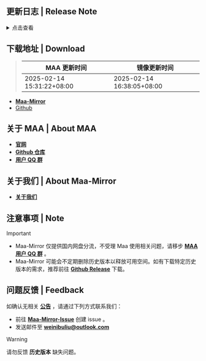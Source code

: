## 更新日志 | Release Note
<details>

<summary>点击查看</summary>

### 牛牛送你一朵情人节花花 | Highlight

久违的正式版更新来了，在这个版本我们引入了多项新功能，还有一些优化：

#### 新的 MirrorChyan

这个版本开始，MAA 接入了第三方服务 [Mirror酱](https://mirrorchyan.com/)（一个给开源社区做有偿内容分发的平台）。它为我们提供了**免费的检查更新接口**，但它的下载是有偿的，需要用户付费使用。

不过，即使不购买 Mirror 酱的下载服务，你的 MAA 照样可以**白嫖他们的服务**，**自动检查到新的资源和版本更新**，然后自己再去设置里选择从海外源（GitHub）下载~  

如果你购买并填写了 CDK，则资源更新将会像之前那样完全自动化，不用每次点点点，也不用和自己的网络环境斗智斗勇咯。同时 MAA 本体更新也会优先走 Mirror 酱，下载更快！

同时我们也与 Mirror 酱达成了合作，其在 MAA 上的收益会共享一部分用于后续 MAA 官网、作业站及其他服务器建设。双赢（确信

#### 新的公告窗口

我们对公告窗口进行了一次大改，现在公告窗口左侧将有一个目录，方便跳转，但依然需要阅读完**所有**公告内容后才可以点击确定按钮关闭窗口。

#### 新的分辨率推荐

MAA 在处理图像识别时，会将图片压缩至 1280 × 720，以减轻计算负担、加快处理速度。

我们在处理用户反馈时发现，很多用户设置的分辨率不为 **1280 × 720** 或 **1920 × 1080**，导致 MAA 出现无法正确识别的情况。

我们**只推荐**用户使用这两种分辨率，以获得最佳的体验。你只需要确保模拟器设置里的分辨率设置是上述推荐的即可，窗口本身可以随意缩放。

如果你使用的是美服游戏客户端，则只建议使用 1920 × 1080。

#### 旧的配置文件保护

MAA 使用配置文件保存用户的设置，这里面**可能**会包含一些敏感信息。

例如，如果你在【外部通知】中设置了使用 ServerChan、SMTP（即邮件）、Discord 等通知方式，那么这些通知方式所需要的密码、密钥将会保存在你的配置文件。这个版本开始接入的 Mirror 酱的 CDK 也是如此。

但大部分用户其实并不知道，所以有可能在分享配置文件时无意中泄露了这些信息。

从 v5.10.0 版本开始，我们使用了 Windows DPAPI 技术来加密这些敏感信息，这样即使你分享了配置文件，也不会泄露你的密码。

这项技术使用你的 Windows 账户的数据来加密敏感信息，所以这些信息只能在你的当前 Windows 账户下被解密，其他 Windows 账户或是其他电脑是无法解密的。至于你的 Windows 账户是本地账户还是 Microsoft 账户，并不影响这项技术的使用。

这也意味着从一台电脑迁移到另一台电脑时，在复制配置文件后，仍然需要重新设置【外部通知】【资源更新】里的各项密码、密钥、CDK 等。

~~至于为什么 v5.10.0 版本引入的机制要在这个版本重新提及，牛牛是不会承认当时忘记写在更新日志里的~~

#### 其他方面

* 现在内置的资源更新功能将不再需要重启 MAA，而且更新后会自动重载战斗数据；
* 本次版本更新随附资源为 2 月 12 日版本；
* 【基建换班】适配了基建新的未进驻选项，现在“不将已进驻的干员放入宿舍”功能可以正常使用了；
* 【自动战斗】遇到不支持的关卡时，会尝试检测资源版本更新，如果有更新则会提示用户先更新资源，如果用户购买了 Mirror 酱的下载服务，则会自动下载；
* 【自动肉鸽】在商店存钱达到上限后不再尝试存钱，**修复大量错误**；
* 修正了诸多问题，例如日志文件不能正确轮替、自动编队干员选择错误等。

#### macOS 方面

* macOS 版本现在也支持账号切换功能了；
* macOS 版本修正了【自动肉鸽】参数问题。

----

以下是详细内容：

### 新增 | New

* 繁中服「巴別塔」活動導航 (#11863) `@`momomochi987
* 添加资源更新提示 `@`ABA2396
* CDK 改为密码框 `@`ABA2396
* 适配新 ui 未进驻选项 `@`ABA2396
* en announcement wpf logic `@`Constrat
* Paradox Simulation update UI for YoStar (#11793) `@`Constrat
* Wpf代理设置格式提示 | add format hint for proxy setting (#11781) `@`Rbqwow
* 添加 MirrorChyan 资源更新方式 (#11669) `@`ABA2396 `@`MistEO
* update maa self by mirrorc (#11812) `@`MistEO `@`ABA2396
* Mac支持Mirror酱资源更新 (#11768) `@`hguandl
* Mac开始唤醒支持账号切换 (#11803) `@`hguandl
* 添加mirror酱备用线路 (#11777) `@`MistEO
* 自动战斗遇到不支持的关卡时尝试检测资源版本更新 `@`ABA2396
* 自动战斗不再允许使用带TR的导航关卡名禁用自动编队，改为自动检测 (#11868) `@`status102
* Mac支持肉鸽参数配置新参数 (#11866) `@`hguandl
* YostarJP Sarkaz roguelike preload (#11850) `@`Manicsteiner

### 改进 | Improved

* 优化肉鸽难度显示 `@`ABA2396
* 添加资源更新提示翻译 `@`ABA2396
* 将Sarkaz开局添加负荷干员的进入任务改为范围点击 (#11100) `@`Daydreamer114
* 萨卡兹肉鸽不期而遇统一使用默认策略 (#11512) `@`Daydreamer114
* 小工具-仓库识别 隐藏黑边 `@`ABA2396
* 更新日志支持惯性运动 `@`ABA2396
* 优化存亡之战部署策略 (#11706) `@`Black1312
* 重构公告 (#11734) `@`ABA2396 `@`Constrat
* 肉鸽满级移除前置任务检查 `@`status102
* 添加 MirrorChyan 检查更新日志 `@`ABA2396
* 资源更新和检查更新分开 `@`ABA2396
* 开始任务自动关闭雷电模拟器 Google 套件窗口 (#11748) `@`THSLP13
* 取消更新源选择框 `@`ABA2396
* 资源更新后重载 BattleData (#11874) `@`ABA2396
* 资源更新后无需重启，优化手动更新逻辑 (#11857) `@`ABA2396
* MaaCore PackageTask中未进入的subtask将不再输出log (#11783) `@`status102
* 自动战斗BattleStartPre任务合并理智药检测 `@`status102
* 肉鸽投资在同一局内投资系统错误后不再进入投资插件 (#11826) `@`status102
* 自动战斗自动编队在选择职业前编入非干员组干员 (#11830) `@`status102
* 肉鸽局内参数重构遗留 (#11829) `@`status102
* 优化界面布局与翻译 `@`ABA2396

### 修复 | Fix

* JP 艾雅法拉 ocrReplace (#11685) `@`Saratoga-Official `@`status102 `@`Daydreamer114
* 重复添加干员信息 `@`ABA2396
* YostarJP 干员名 OCR (#11884) `@`Manicsteiner
* mirror-chyan notify error `@`MistEO
* missing `user_agent` param for mirrorchyan query `@`MistEO
* Wpf肉鸽烧水时使用分队UI为空 `@`status102
* 肉鸽临时招募预备干员时, 不额外提升权重 (#11442) `@`Daydreamer114
* 公告窗口触控板滚动异常 (#11684) `@`Rbqwow
* 添加不期而遇新事件空无前兆 (#11573) `@`DavidWang19
* Attempt retry once screencap for MumuExtras (#11550) `@`teldd1
* 肉鸽作战编队截图过快导致截图与实际不符 (#11527) `@`Daydreamer114
* 肉鸽烧水未获得目标奖励逻辑补漏 `@`status102
* 幸运墙领取奖励界面识别过早 `@`status102
* 临时处理肉鸽烧水flag异常 `@`status102
* 肉鸽开局干员使用助战失效 `@`status102
* fix return value of RecruitImageAnalyzer `@`horror-proton
* 肉鸽烧水使用分队失效 `@`status102
* 自动战斗开始战斗时使用理智药检测失效 `@`status102
* 自动战斗勾选使用理智药时自动编队卡住 `@`status102
* 招募测试函数修复 (#11723) `@`Roland125
* border not displaying for http proxy in versionupdatesettings `@`Constrat
* KR 黑角 OCR (#11794) `@`Daydreamer114
* JP 塑心 OCR (#11792) `@`Daydreamer114
* 肉鸽非投资模式禁用种子刷钱 `@`status102
* 肉鸽烧水分队兼容 `@`status102
* CheckLevelMax OCR (#11764) `@`BxFS
* mirrorc package name `@`MistEO
* 肉鸽开始探索反复重试后结束 `@`status102
* 修复国际服无法通过文字OCR识别关闭雷电模拟器弹窗的问题 (#11756) `@`THSLP13
* 狭路相逢事件识别失败 (#11752) `@`Daydreamer114
* 修复资源检查提示信息错误 `@`MistEO
* 繁中服「黍」辨識問題 (#11738) `@`momomochi987
* 繁中服無法進入薩米肉鴿 (#11733) `@`momomochi987
* 肉鸽开局烧水奖励领取失败 `@`status102
* YostarJP OCR mismatched parenthesis (#11877) `@`Alan-Charred
* 月度小队模式不再试图提前离开肉鸽 (#11872) `@`BxFS
* 肉鸽开局无法选择指挥分队时放弃探索 (#11847) `@`status102 `@`Constrat
* 自动编队干员选择错误 `@`status102
* Wpf自动战斗无法连接到模拟器后不能自动停止 `@`status102
* Wpf公告内容显示错误显示为上次内容 (#11824) `@`status102

### 文档 | Docs

* discord link for website docs (#11687) `@`Constrat `@`momomochi987 `@`HX3N `@`Rbqwow
* Discord link in About Us `@`Constrat
* 推荐分辨率720P或1080P (#11651) `@`Rbqwow
* 替换.NET8 桌面运行时下载链接为直链 (#11693) `@`wryx166
* 肉鸽推荐开局策略 (#11570) `@`Rbqwow `@`Constrat
* 更新 CHANGELOG.md `@`ABA2396
* 补充自动战斗可能遇到的问题 (#11749) `@`nmsl678 `@`Daydreamer114 `@`Rbqwow
* change gamedata repo `@`Constrat
* 肉鸽参数注释 `@`status102

### 其他 | Other

* remove wrong commit `@`status102
* rotate_check 位置错误 `@`ABA2396
* Resource Check ret 判断错误 `@`ABA2396
* Roguelike InitialDrop: SquadDefault -> Squad-EnterPoint (#11870) `@`BxFS
* mirrorchyan toast `@`MistEO
* 简化肉鸽任务使用助战参数内部存储流程 `@`status102
* styling `@`Constrat
* 禁止RoguelikeStatus拷贝 `@`status102
* 移除账号切换中不必要的任务 (#11820) `@`status102
* script to update version.json (#11875) `@`Constrat
* bypass update resources in formatting cases (#11867) `@`Constrat
* remove mirrorchyan line2 `@`MistEO
* Mirror酱说明调整 `@`status102
* NoSkland 放到 wpf 内部 `@`ABA2396
* 密钥改成 PasswordBox `@`ABA2396
* remove chinese punctuation from en `@`Constrat
* 调整肉鸽选择烧水奖励任务链，重新将Roguelike`@`LastRewardConfirm并入主任务链 (#11689) `@`status102
* add discord link to main readme `@`Constrat
* 修改划火柴设置界面布局 (#11682) `@`Rbqwow
* WpfGui划火柴相关说明调整 `@`status102
* Revert "perf: 肉鸽优先拿美愿 (#11558)" (#11565) `@`Daydreamer114
* 繁中服「懷黍離」導航入口更動 (#11662) `@`momomochi987
* 调整基建办公室阈值 `@`ABA2396
* 调整 InfrastBottomLeftTab 的 specificRect `@`ABA2396
* include `@`status102
* GetAsync catch 未处理 logUri `@`ABA2396
* 加个 json 解析 catch `@`ABA2396
* 移除RoguelikeLastRewardSelectTaskPlugin，合并烧水奖励选择 `@`status102
* 调整界面布局 `@`ABA2396
* 减少肉鸽插件不必要函数 `@`status102
* issue_template 的公告链接会导致 mention (#11762) `@`Daydreamer114
* 简化肉鸽局中数据存储 (#11581) `@`status102
* 减少肉鸽插件load_params log输出 `@`status102
* 在 issue_template 中添加链接 (#11751) `@`Daydreamer114
* 远程控制也添加存储加密 `@`ABA2396
* 修改 Copilot 界面提示 `@`ABA2396
* trim mirrorchyan cdk `@`MistEO
* HttpService调整部分默认值 `@`status102
* 繁中服「懷黍離」導航入口再更動 (#11732) `@`momomochi987
* 添加翻译 `@`ABA2396
* Wpf肉鸽任务界面主题参数调整 `@`status102
* issue 模板 将阅读提醒提至 label (#11804) `@`Daydreamer114 `@`Saratoga-Official
* 启动弹出公告前检查内容是否为空 `@`ABA2396
* 单独为肉鸽添加日志检查 `@`MistEO
* 移除过于消耗性能的检查 `@`MistEO
* remove duplicates in tasks for global `@`Constrat
* switch gamedata repos for workflow (#11799) `@`Constrat
* add missing text for YostarKR (#11798) `@`HX3N
* add missing text for YostarEN `@`Constrat
* 调整界面 `@`ABA2396
* 简化干员名正则 (#11876) `@`Saratoga-Official
* 修改mirrorc线路 `@`MistEO
* missing strings from zh-cn `@`Constrat
* 简化干员名正则 `@`ABA2396
* WpfGui引入AsstTaskType代替硬编码 (#11856) `@`status102
* MirrorChyan域名 `@`hguandl
* 修改 MirrorChyan 官网链接 `@`ABA2396
* issue_template bug-report Version 处添加提示 (#11848) `@`Daydreamer114
* Wpf肉鸽任务RoguelikeMode参数类型改为int (#11821) `@`status102
* update mirrorc tips (#11832) `@`MistEO `@`ABA2396
* 上调MaaCore Log Rotate阈值为64MB (#11834) `@`status102
* Wpf公告存储拆分 (#11825) `@`status102
* 添加翻译 `@`ABA2396
* 等待延迟前打个日志 `@`ABA2396

**Full Changelog**: [v5.12.3 -> v5.13.0](https://github.com/MaaAssistantArknights/MaaAssistantArknights/compare/v5.12.3...v5.13.0)


</details>

## 下载地址 | Download
> MAA 更新时间 | 镜像更新时间
> --- | ---
> 2025-02-14 15:31:22+08:00 | 2025-02-14 16:38:05+08:00

- **[Maa-Mirror](https://mmirror.top/download.html)**
- [Github](https://github.com/MaaAssistantArknights/MaaAssistantArknights/releases/v5.13.0)

## 关于 MAA | About MAA
- **[官网](https://maa.plus)**
- **[Github 仓库](https://github.com/MaaAssistantArknights/MaaAssistantArknights)**
- **[用户 QQ 群](https://ota.maa.plus/MaaAssistantArknights/api/qqgroup)**

## 关于我们 | About Maa-Mirror
- **[关于我们](https://www.mmirror.top/about.html)**

## 注意事项 | Note
> [!IMPORTANT]
> - Maa-Mirror 仅提供国内网盘分流，不受理 Maa 使用相关问题，请移步 **[MAA 用户 QQ 群](https://ota.maa.plus/MaaAssistantArknights/api/qqgroup)** 。
> - Maa-Mirror 可能会不定期删除历史版本以释放可用空间。如有下载特定历史版本的需求，推荐前往 **[Github Release](https://github.com/MaaAssistantArknights/MaaAssistantArknights/releases)** 下载。

## 问题反馈 | Feedback
如确认无相关 **[公告](https://mmirror.top/post/gong-gao.html)** ，请通过下列方式联系我们：
- 前往 **[Maa-Mirror-Issue](https://github.com/MaaMirror/Maa-Mirror-Issue/issues)** 创建 issue 。
- 发送邮件至 **<a href="mailto:weinibuliu@outlook.com">weinibuliu@outlook.com</a>**
> [!WARNING]
> 请勿反馈 **历史版本** 缺失问题。
